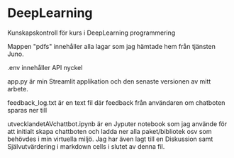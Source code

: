 # DeepLearning
Kunskapskontroll för kurs i DeepLearning programmering

Mappen "pdfs" innehåller alla lagar som jag hämtade hem från tjänsten Juno.


.env innehåller API nyckel


app.py är min Streamlit applikation och den senaste versionen av mitt arbete.


feedback_log.txt är en text fil där feedback från användaren om chatboten sparas ner till


utvecklandetAVchattbot.ipynb är en Jyputer notebook som jag använde för att initialt skapa chattboten och ladda ner alla paket/bibliotek osv som behövdes i min virtuella miljö. Jag har även lagt till en Diskussion samt Självutvärdering i markdown cells i slutet av denna fil. 
